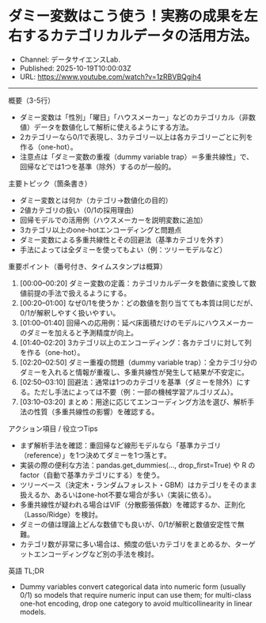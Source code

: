 # ダミー変数はこう使う！実務の成果を左右するカテゴリカルデータの活用方法。

- Channel: データサイエンスLab.
- Published: 2025-10-19T10:00:03Z
- URL: https://www.youtube.com/watch?v=1zRBVBQgih4

---

概要（3-5行）
- ダミー変数は「性別」「曜日」「ハウスメーカー」などのカテゴリカル（非数値）データを数値化して解析に使えるようにする方法。  
- 2カテゴリーなら0/1で表現し、3カテゴリー以上は各カテゴリーごとに列を作る（one-hot）。  
- 注意点は「ダミー変数の重複（dummy variable trap）＝多重共線性」で、回帰などでは1つを基準（除外）するのが一般的。

主要トピック（箇条書き）
- ダミー変数とは何か（カテゴリ→数値化の目的）  
- 2値カテゴリの扱い（0/1の採用理由）  
- 回帰モデルでの活用例（ハウスメーカーを説明変数に追加）  
- 3カテゴリ以上のone-hotエンコーディングと問題点  
- ダミー変数による多重共線性とその回避法（基準カテゴリを外す）  
- 手法によっては全ダミーを使ってもよい（例：ツリーモデルなど）

重要ポイント（番号付き、タイムスタンプは概算）
1. [00:00–00:20] ダミー変数の定義：カテゴリカルデータを数値に変換して数値前提の手法で扱えるようにする。  
2. [00:20–01:00] なぜ0/1を使うか：どの数値を割り当てても本質は同じだが、0/1が解釈しやすく扱いやすい。  
3. [01:00–01:40] 回帰への応用例：延べ床面積だけのモデルにハウスメーカーのダミーを加えると予測精度が向上。  
4. [01:40–02:20] 3カテゴリ以上のエンコーディング：各カテゴリに対して列を作る（one-hot）。  
5. [02:20–02:50] ダミー重複の問題（dummy variable trap）：全カテゴリ分のダミーを入れると情報が重複し、多重共線性が発生して結果が不安定に。  
6. [02:50–03:10] 回避法：通常は1つのカテゴリを基準（ダミーを除外）にする。ただし手法によっては不要（例：一部の機械学習アルゴリズム）。  
7. [03:10–03:20] まとめ：用途に応じてエンコーディング方法を選び、解析手法の性質（多重共線性の影響）を確認する。

アクション項目 / 役立つTips
- まず解析手法を確認：重回帰など線形モデルなら「基準カテゴリ（reference）」を1つ決めてダミーを1つ落とす。  
- 実装の際の便利な方法：pandas.get_dummies(..., drop_first=True) や R の factor（自動で基準カテゴリにする）を使う。  
- ツリーベース（決定木・ランダムフォレスト・GBM）はカテゴリをそのまま扱えるか、あるいはone-hot不要な場合が多い（実装に依る）。  
- 多重共線性が疑われる場合はVIF（分散膨張係数）を確認するか、正則化（Lasso/Ridge）を検討。  
- ダミーの値は理論上どんな数値でも良いが、0/1が解釈と数値安定性で無難。  
- カテゴリ数が非常に多い場合は、頻度の低いカテゴリをまとめるか、ターゲットエンコーディングなど別の手法を検討。

英語 TL;DR
- Dummy variables convert categorical data into numeric form (usually 0/1) so models that require numeric input can use them; for multi-class one-hot encoding, drop one category to avoid multicollinearity in linear models.
